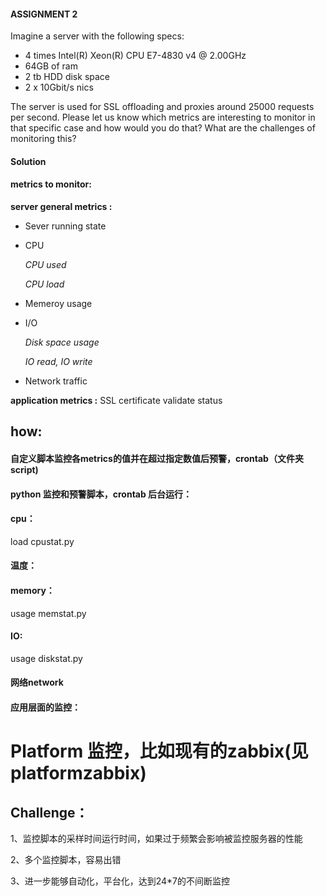 #### ASSIGNMENT 2
Imagine a server with the following specs:
- 4 times Intel(R) Xeon(R) CPU E7-4830 v4 @ 2.00GHz
- 64GB of ram
- 2 tb HDD disk space
- 2 x 10Gbit/s nics

The server is used for SSL offloading and proxies around 25000 requests per second.
Please let us know which metrics are interesting to monitor in that specific case 
and how would you do that? 
What are the challenges of monitoring this?

#### Solution
#### metrics to monitor:
**server general metrics :**

* Sever running state
*  CPU

    *CPU used*
    
    *CPU load*
* Memeroy usage
* I/O

    *Disk space usage*
    
     *IO read, IO write*
* Network traffic

**application metrics :**
SSL certificate validate status

## how:
#### 自定义脚本监控各metrics的值并在超过指定数值后预警，crontab（文件夹script)
#### python 监控和预警脚本，crontab 后台运行：
#### cpu：
load cpustat.py
#### 温度：

#### memory：
usage  memstat.py

#### IO: 
usage  diskstat.py
#### 网络network
#### 应用层面的监控：

# Platform 监控，比如现有的zabbix(见platformzabbix)

## Challenge：
1、监控脚本的采样时间运行时间，如果过于频繁会影响被监控服务器的性能

2、多个监控脚本，容易出错

3、进一步能够自动化，平台化，达到24*7的不间断监控





